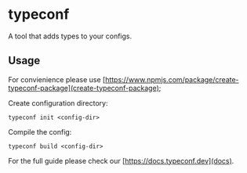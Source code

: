 # typeconf

A tool that adds types to your configs.

## Usage

For convienience please use [https://www.npmjs.com/package/create-typeconf-package](create-typeconf-package);

Create configuration directory:
```
typeconf init <config-dir>
```

Compile the config:
```
typeconf build <config-dir>
```

For the full guide please check our [https://docs.typeconf.dev](docs).
